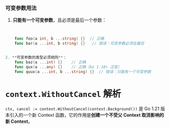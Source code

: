 

### **可变参数用法**

1. **只能有一个可变参数**，且必须是最后一个参数：

```go


    func foo(a int, b ...string) {}  // 正确
    func bar(a ...int, b string) {}   // 错误：可变参数必须在最后
    
```


```go
2. **可变参数的类型必须相同**：
    func baz(a ...int) {}    // 正确
    func qux(a ...any) {}    // 正确（Go 1.18+ 泛型）
    func quux(a ...int, b ...string) {}  // 错误：只能有一个可变参数
```



# `context.WithoutCancel` 解析

`ctx, cancel := context.WithoutCancel(context.Background())` 是 Go 1.21 版本引入的一个新 Context 函数，它的作用是**创建一个不受父 Context 取消影响的新 Context**。



